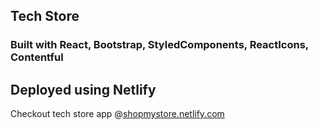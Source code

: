 ## Tech Store

### Built with React, Bootstrap, StyledComponents, ReactIcons, Contentful

## Deployed using Netlify

Checkout tech store app @[shopmystore.netlify.com](https://shopmystore.netlify.com)
